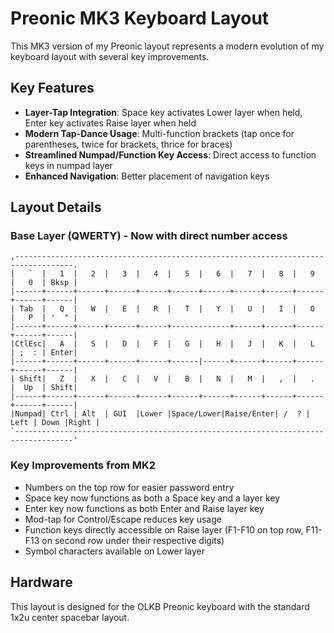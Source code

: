 # Preonic MK3 Keyboard Layout

This MK3 version of my Preonic layout represents a modern evolution of my keyboard layout with several key improvements.

## Key Features

- **Layer-Tap Integration**: Space key activates Lower layer when held, Enter key activates Raise layer when held
- **Modern Tap-Dance Usage**: Multi-function brackets (tap once for parentheses, twice for brackets, thrice for braces)
- **Streamlined Numpad/Function Key Access**: Direct access to function keys in numpad layer
- **Enhanced Navigation**: Better placement of navigation keys

## Layout Details

### Base Layer (QWERTY) - Now with direct number access
```
,-----------------------------------------------------------------------------------.
|   `  |   1  |   2  |   3  |   4  |   5  |   6  |   7  |   8  |   9  |   0  | Bksp |
|------+------+------+------+------+------+------+------+------+------+------+------|
| Tab  |   Q  |   W  |   E  |   R  |   T  |   Y  |   U  |   I  |   O  |   P  | '  " |
|------+------+------+------+------+-------------+------+------+------+------+------|
|CtlEsc|   A  |   S  |   D  |   F  |   G  |   H  |   J  |   K  |   L  | ;  : | Enter|
|------+------+------+------+------+------|------+------+------+------+------+------|
| Shift|   Z  |   X  |   C  |   V  |   B  |   N  |   M  |   ,  |   .  |  Up  | Shift|
|------+------+------+------+------+------+------+------+------+------+------+------|
|Numpad| Ctrl | Alt  | GUI  |Lower |Space/Lower|Raise/Enter| /  ? | Left | Down |Right |
`-----------------------------------------------------------------------------------'
```

### Key Improvements from MK2
- Numbers on the top row for easier password entry
- Space key now functions as both a Space key and a layer key
- Enter key now functions as both Enter and Raise layer key
- Mod-tap for Control/Escape reduces key usage
- Function keys directly accessible on Raise layer (F1-F10 on top row, F11-F13 on second row under their respective digits)
- Symbol characters available on Lower layer

## Hardware
This layout is designed for the OLKB Preonic keyboard with the standard 1x2u center spacebar layout.